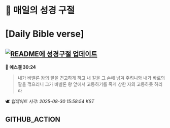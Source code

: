 # 🙏 매일의 성경 구절
# [Daily Bible verse]
## [![README에 성경구절 업데이트](https://github.com/DONGSUKA/first_test/actions/workflows/update-readme-bible.yml/badge.svg)](https://github.com/DONGSUKA/first_test/actions/workflows/update-readme-bible.yml)
<!-- START_BIBLE_VERSE -->
📖 **에스겔 30:24**
> 내가 바벨론 왕의 팔을 견고하게 하고 내 칼을 그 손에 넘겨 주려니와 내가 바로의 팔을 꺾으리니 그가 바벨론 왕 앞에서 고통하기를 죽게 상한 자의 고통하듯 하리라

🕊️ _업데이트 시각: 2025-08-30 15:58:54 KST_
  <!-- END_BIBLE_VERSE -->
## GITHUB_ACTION
